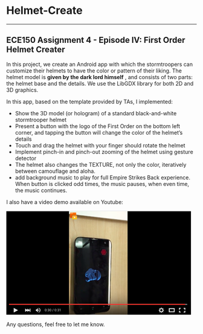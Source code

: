 # Helmet-Create
------------------------
## ECE150 Assignment 4 -  Episode IV: First Order Helmet Creater
In this project, we create an Android app with which the stormtroopers can customize their helmets to have the color or pattern of their liking. The helmet model is **given by the dark lord himself** , and consists of two parts: the helmet base and the details. We use the LibGDX library for both 2D and 3D graphics.

In this app, based on the template provided by TAs, I implemented:

 * Show the 3D model (or hologram) of a standard black-and-white stormtrooper helmet
 * Present a button with the logo of the First Order on the bottom left corner, and tapping the button will change the color of the helmet’s details
 * Touch and drag the helmet with your finger should rotate the helmet
 * Implement pinch-in and pinch-out zooming of the helmet using gesture detector
 * The helmet also changes the TEXTURE, not only the color, iteratively between camouflage and aloha.
 * add background music to play for full Empire Strikes Back experience. When button is clicked odd times, the music pauses, when even time, the music continues.


I also have a video demo available on Youtube:

[![Youtube](tmp.png)](https://youtu.be/cjiHjazwvWY)

Any questions, feel free to let me know.
